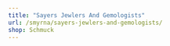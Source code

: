 ```yaml
---
title: "Sayers Jewlers And Gemologists"
url: /smyrna/sayers-jewlers-and-gemologists/
shop: Schmuck
---
```

